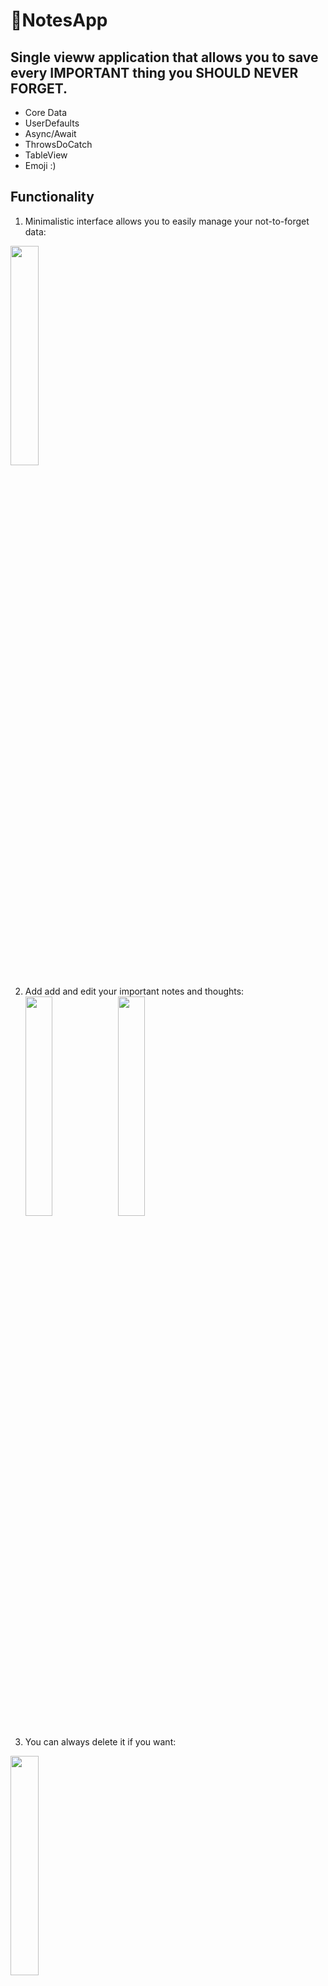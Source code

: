 # 📝NotesApp
## Single vieww application that allows you to save every IMPORTANT thing you SHOULD NEVER FORGET.

- Core Data
- UserDefaults
- Async/Await
- ThrowsDoCatch
- TableView
- Emoji :)

## Functionality

1. Minimalistic interface allows you to easily manage your not-to-forget data:
<img src="https://user-images.githubusercontent.com/49292756/160466935-0ffba03b-59b9-46f3-b1ab-f5c437ed443c.png" width=30% height=30%>

2. Add add and edit your important notes and thoughts:
<img src="https://user-images.githubusercontent.com/49292756/160467261-bdf11eb5-fbd9-4c43-b1fd-7e84a8ee687b.png" width=30% height=30%> <img src="https://user-images.githubusercontent.com/49292756/160467341-1d4c284e-b72c-43d0-9b03-aedf4b59ee8e.png" width=30% height=30%>

3. You can always delete it if you want:
<img src="https://user-images.githubusercontent.com/49292756/160467794-bf2a4e86-a762-4951-b030-afb74f4c79b9.png" width=30% height=30%>

And all this data will be stoerd in your phone!
